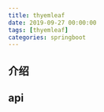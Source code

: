 ```yaml
---
title: thyemleaf
date: 2019-09-27 00:00:00
tags: [thyemleaf]
categories: springboot
---
```

## 介绍

## api
